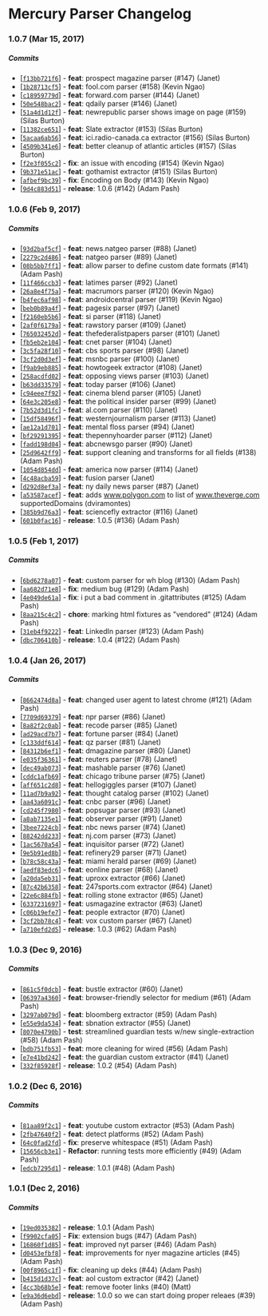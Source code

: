 # Mercury Parser Changelog

### 1.0.7 (Mar 15, 2017)

##### Commits

* [[`f13bb721f6`](https://github.com/postlight/mercury-parser/commit/f13bb721f6)] - **feat**: prospect magazine parser (#147) (Janet) 
* [[`1b28713cf5`](https://github.com/postlight/mercury-parser/commit/1b28713cf5)] - **feat**: fool.com parser (#158) (Kevin Ngao) 
* [[`c18959779d`](https://github.com/postlight/mercury-parser/commit/c18959779d)] - **feat**: forward.com parser (#144) (Janet) 
* [[`50e548bac2`](https://github.com/postlight/mercury-parser/commit/50e548bac2)] - **feat**: qdaily parser (#146) (Janet) 
* [[`51a4d1d12f`](https://github.com/postlight/mercury-parser/commit/51a4d1d12f)] - **feat**: newrepublic parser shows image on page (#159) (Silas Burton) 
* [[`11382ce651`](https://github.com/postlight/mercury-parser/commit/11382ce651)] - **feat**: Slate extractor (#153) (Silas Burton) 
* [[`5acaa6ab56`](https://github.com/postlight/mercury-parser/commit/5acaa6ab56)] - **feat**: ici.radio-canada.ca extractor (#156) (Silas Burton) 
* [[`4509b341e6`](https://github.com/postlight/mercury-parser/commit/4509b341e6)] - **feat**: better cleanup of atlantic articles (#157) (Silas Burton) 
* [[`f2e3f055c2`](https://github.com/postlight/mercury-parser/commit/f2e3f055c2)] - **fix**: an issue with encoding (#154) (Kevin Ngao) 
* [[`9b371e51ac`](https://github.com/postlight/mercury-parser/commit/9b371e51ac)] - **feat**: gothamist extractor (#151) (Silas Burton) 
* [[`afbef9bc39`](https://github.com/postlight/mercury-parser/commit/afbef9bc39)] - **fix**: Encoding on Body (#143) (Kevin Ngao) 
* [[`9d4c883d51`](https://github.com/postlight/mercury-parser/commit/9d4c883d51)] - **release**: 1.0.6 (#142) (Adam Pash) 

### 1.0.6 (Feb 9, 2017)

##### Commits

* [[`93d2baf5cf`](https://github.com/postlight/mercury-parser/commit/93d2baf5cf)] - **feat**: news.natgeo parser (#88) (Janet) 
* [[`2279c2d486`](https://github.com/postlight/mercury-parser/commit/2279c2d486)] - **feat**: natgeo parser (#89) (Janet) 
* [[`08b5bb7ff1`](https://github.com/postlight/mercury-parser/commit/08b5bb7ff1)] - **feat**: allow parser to define custom date formats (#141) (Adam Pash) 
* [[`11f466ccb3`](https://github.com/postlight/mercury-parser/commit/11f466ccb3)] - **feat**: latimes parser (#92) (Janet) 
* [[`26a8e4f75a`](https://github.com/postlight/mercury-parser/commit/26a8e4f75a)] - **feat**: macrumors parser (#120) (Kevin Ngao) 
* [[`b4fec6af98`](https://github.com/postlight/mercury-parser/commit/b4fec6af98)] - **feat**: androidcentral parser (#119) (Kevin Ngao) 
* [[`beb0b89a4f`](https://github.com/postlight/mercury-parser/commit/beb0b89a4f)] - **feat**: pagesix parser (#97) (Janet) 
* [[`f2160eb5b6`](https://github.com/postlight/mercury-parser/commit/f2160eb5b6)] - **feat**: si parser (#118) (Janet) 
* [[`2af0f6179a`](https://github.com/postlight/mercury-parser/commit/2af0f6179a)] - **feat**: rawstory parser (#109) (Janet) 
* [[`765032452d`](https://github.com/postlight/mercury-parser/commit/765032452d)] - **feat**: thefederalistpapers parser (#101) (Janet) 
* [[`fb5eb2e104`](https://github.com/postlight/mercury-parser/commit/fb5eb2e104)] - **feat**: cnet parser (#104) (Janet) 
* [[`3c5fa28f10`](https://github.com/postlight/mercury-parser/commit/3c5fa28f10)] - **feat**: cbs sports parser (#98) (Janet) 
* [[`3cf2d0d3ef`](https://github.com/postlight/mercury-parser/commit/3cf2d0d3ef)] - **feat**: msnbc parser (#100) (Janet) 
* [[`f9ab9eb885`](https://github.com/postlight/mercury-parser/commit/f9ab9eb885)] - **feat**: howtogeek extractor (#108) (Janet) 
* [[`258acdfd02`](https://github.com/postlight/mercury-parser/commit/258acdfd02)] - **feat**: opposing views parser (#103) (Janet) 
* [[`b63dd33579`](https://github.com/postlight/mercury-parser/commit/b63dd33579)] - **feat**: today parser (#106) (Janet) 
* [[`c94eee7f92`](https://github.com/postlight/mercury-parser/commit/c94eee7f92)] - **feat**: cinema blend parser (#105) (Janet) 
* [[`64e3c205e8`](https://github.com/postlight/mercury-parser/commit/64e3c205e8)] - **feat**: the political insider parser (#99) (Janet) 
* [[`7b52d3d1fc`](https://github.com/postlight/mercury-parser/commit/7b52d3d1fc)] - **feat**: al.com parser (#110) (Janet) 
* [[`15df58496f`](https://github.com/postlight/mercury-parser/commit/15df58496f)] - **feat**: westernjournalism parser (#113) (Janet) 
* [[`ae12a1d701`](https://github.com/postlight/mercury-parser/commit/ae12a1d701)] - **feat**: mental floss parser (#94) (Janet) 
* [[`bf29291395`](https://github.com/postlight/mercury-parser/commit/bf29291395)] - **feat**: thepennyhoarder parser (#112) (Janet) 
* [[`fadd198d04`](https://github.com/postlight/mercury-parser/commit/fadd198d04)] - **feat**: abcnewsgo parser (#90) (Janet) 
* [[`25d9642ff9`](https://github.com/postlight/mercury-parser/commit/25d9642ff9)] - **feat**: support cleaning and transforms for all fields (#138) (Adam Pash) 
* [[`1054d854dd`](https://github.com/postlight/mercury-parser/commit/1054d854dd)] - **feat**: america now parser (#114) (Janet) 
* [[`4c48acba59`](https://github.com/postlight/mercury-parser/commit/4c48acba59)] - **feat**: fusion parser (Janet) 
* [[`d292d8ef3a`](https://github.com/postlight/mercury-parser/commit/d292d8ef3a)] - **feat**: ny daily news parser (#87) (Janet) 
* [[`a53587acef`](https://github.com/postlight/mercury-parser/commit/a53587acef)] - **feat**: adds www.polygon.com to list of www.theverge.com supportedDomains (dviramontes) 
* [[`385b9d76a3`](https://github.com/postlight/mercury-parser/commit/385b9d76a3)] - **feat**: sciencefly extractor (#116) (Janet) 
* [[`601b0fac16`](https://github.com/postlight/mercury-parser/commit/601b0fac16)] - **release**: 1.0.5 (#136) (Adam Pash) 

### 1.0.5 (Feb 1, 2017)

##### Commits

* [[`6bd6278a07`](https://github.com/postlight/mercury-parser/commit/6bd6278a07)] - **feat**: custom parser for wh blog (#130) (Adam Pash) 
* [[`aa682d71e8`](https://github.com/postlight/mercury-parser/commit/aa682d71e8)] - **fix**: medium bug (#129) (Adam Pash) 
* [[`4e049de61a`](https://github.com/postlight/mercury-parser/commit/4e049de61a)] - **fix**: i put a bad comment in .gitattributes (#125) (Adam Pash) 
* [[`8aa215c4c2`](https://github.com/postlight/mercury-parser/commit/8aa215c4c2)] - **chore**: marking html fixtures as "vendored" (#124) (Adam Pash) 
* [[`31eb4f9222`](https://github.com/postlight/mercury-parser/commit/31eb4f9222)] - **feat**: LinkedIn parser (#123) (Adam Pash) 
* [[`dbc706410b`](https://github.com/postlight/mercury-parser/commit/dbc706410b)] - **release**: 1.0.4 (#122) (Adam Pash) 

### 1.0.4 (Jan 26, 2017)

##### Commits

* [[`8662474d8a`](https://github.com/postlight/mercury-parser/commit/8662474d8a)] - **feat**: changed user agent to latest chrome (#121) (Adam Pash) 
* [[`7709d69379`](https://github.com/postlight/mercury-parser/commit/7709d69379)] - **feat**: npr parser (#86) (Janet) 
* [[`8a82f2c0ab`](https://github.com/postlight/mercury-parser/commit/8a82f2c0ab)] - **feat**: recode parser (#85) (Janet) 
* [[`ad29acd7b7`](https://github.com/postlight/mercury-parser/commit/ad29acd7b7)] - **feat**: fortune parser (#84) (Janet) 
* [[`c133ddf614`](https://github.com/postlight/mercury-parser/commit/c133ddf614)] - **feat**: qz parser (#81) (Janet) 
* [[`84312b6ef1`](https://github.com/postlight/mercury-parser/commit/84312b6ef1)] - **feat**: dmagazine parser (#80) (Janet) 
* [[`e035f36361`](https://github.com/postlight/mercury-parser/commit/e035f36361)] - **feat**: reuters parser (#78) (Janet) 
* [[`dec49ab073`](https://github.com/postlight/mercury-parser/commit/dec49ab073)] - **feat**: mashable parser (#76) (Janet) 
* [[`cddc1afb69`](https://github.com/postlight/mercury-parser/commit/cddc1afb69)] - **feat**: chicago tribune parser (#75) (Janet) 
* [[`aff651c2d8`](https://github.com/postlight/mercury-parser/commit/aff651c2d8)] - **feat**: hellogiggles parser (#107) (Janet) 
* [[`11ad7b9a92`](https://github.com/postlight/mercury-parser/commit/11ad7b9a92)] - **feat**: thought catalog parser (#102) (Janet) 
* [[`aa43a6091c`](https://github.com/postlight/mercury-parser/commit/aa43a6091c)] - **feat**: cnbc parser (#96) (Janet) 
* [[`cd245f7980`](https://github.com/postlight/mercury-parser/commit/cd245f7980)] - **feat**: popsugar parser (#93) (Janet) 
* [[`a8ab7135e1`](https://github.com/postlight/mercury-parser/commit/a8ab7135e1)] - **feat**: observer parser (#91) (Janet) 
* [[`3bee7224cb`](https://github.com/postlight/mercury-parser/commit/3bee7224cb)] - **feat**: nbc news parser (#74) (Janet) 
* [[`88242dd233`](https://github.com/postlight/mercury-parser/commit/88242dd233)] - **feat**: nj.com parser (#73) (Janet) 
* [[`1ac5670a54`](https://github.com/postlight/mercury-parser/commit/1ac5670a54)] - **feat**: inquisitor parser (#72) (Janet) 
* [[`9e5b91ed8b`](https://github.com/postlight/mercury-parser/commit/9e5b91ed8b)] - **feat**: refinery29 parser (#71) (Janet) 
* [[`b78c58c43a`](https://github.com/postlight/mercury-parser/commit/b78c58c43a)] - **feat**: miami herald parser (#69) (Janet) 
* [[`aedf83edc6`](https://github.com/postlight/mercury-parser/commit/aedf83edc6)] - **feat**: eonline parser (#68) (Janet) 
* [[`a20da5eb31`](https://github.com/postlight/mercury-parser/commit/a20da5eb31)] - **feat**: uproxx extractor (#66) (Janet) 
* [[`87c42b6358`](https://github.com/postlight/mercury-parser/commit/87c42b6358)] - **feat**: 247sports.com extractor (#64) (Janet) 
* [[`22e6c884fb`](https://github.com/postlight/mercury-parser/commit/22e6c884fb)] - **feat**: rolling stone extractor (#65) (Janet) 
* [[`6337231697`](https://github.com/postlight/mercury-parser/commit/6337231697)] - **feat**: usmagazine extractor (#63) (Janet) 
* [[`c06b19efe7`](https://github.com/postlight/mercury-parser/commit/c06b19efe7)] - **feat**: people extractor (#70) (Janet) 
* [[`3cf2bb78c4`](https://github.com/postlight/mercury-parser/commit/3cf2bb78c4)] - **feat**: vox custom parser (#67) (Janet) 
* [[`a710efd2d5`](https://github.com/postlight/mercury-parser/commit/a710efd2d5)] - **release**: 1.0.3 (#62) (Adam Pash) 

### 1.0.3 (Dec 9, 2016)

##### Commits

* [[`861c5f0dcb`](https://github.com/postlight/mercury-parser/commit/861c5f0dcb)] - **feat**: bustle extractor (#60) (Janet) 
* [[`06397a4360`](https://github.com/postlight/mercury-parser/commit/06397a4360)] - **feat**: browser-friendly selector for medium (#61) (Adam Pash) 
* [[`3297ab079d`](https://github.com/postlight/mercury-parser/commit/3297ab079d)] - **feat**: bloomberg extractor (#59) (Adam Pash) 
* [[`e55e9da534`](https://github.com/postlight/mercury-parser/commit/e55e9da534)] - **feat**: sbnation extractor (#55) (Janet) 
* [[`8070e4790b`](https://github.com/postlight/mercury-parser/commit/8070e4790b)] - **test**: streamlined guardian tests w/new single-extraction (#58) (Adam Pash) 
* [[`bdb751fb53`](https://github.com/postlight/mercury-parser/commit/bdb751fb53)] - **feat**: more cleaning for wired (#56) (Adam Pash) 
* [[`e7e41bd242`](https://github.com/postlight/mercury-parser/commit/e7e41bd242)] - **feat**: the guardian custom extractor (#41) (Janet) 
* [[`332f85928f`](https://github.com/postlight/mercury-parser/commit/332f85928f)] - **release**: 1.0.2 (#54) (Adam Pash) 

### 1.0.2 (Dec 6, 2016)

##### Commits

* [[`81aa89f2c1`](https://github.com/postlight/mercury-parser/commit/81aa89f2c1)] - **feat**: youtube custom extractor (#53) (Adam Pash)
* [[`2fb47640f2`](https://github.com/postlight/mercury-parser/commit/2fb47640f2)] - **feat**: detect platforms (#52) (Adam Pash)
* [[`64c0fad2fd`](https://github.com/postlight/mercury-parser/commit/64c0fad2fd)] - **fix**: preserve whitespace (#51) (Adam Pash)
* [[`15656cb3e1`](https://github.com/postlight/mercury-parser/commit/15656cb3e1)] - **Refactor**: running tests more efficiently (#49) (Adam Pash)
* [[`edcb7295d1`](https://github.com/postlight/mercury-parser/commit/edcb7295d1)] - **release**: 1.0.1 (#48) (Adam Pash)

### 1.0.1 (Dec 2, 2016)

##### Commits

* [[`19ed035382`](https://github.com/postlight/mercury-parser/commit/19ed035382)] - **release**: 1.0.1 (Adam Pash)
* [[`f9902cfa05`](https://github.com/postlight/mercury-parser/commit/f9902cfa05)] - **Fix**: extension bugs (#47) (Adam Pash)
* [[`16860f1d85`](https://github.com/postlight/mercury-parser/commit/16860f1d85)] - **feat**: improved nyt parser (#46) (Adam Pash)
* [[`d0453efbf8`](https://github.com/postlight/mercury-parser/commit/d0453efbf8)] - **feat**: improvements for nyer magazine articles (#45) (Adam Pash)
* [[`00f8965c1f`](https://github.com/postlight/mercury-parser/commit/00f8965c1f)] - **fix**: cleaning up deks (#44) (Adam Pash)
* [[`b415d1d37c`](https://github.com/postlight/mercury-parser/commit/b415d1d37c)] - **feat**: aol custom extractor (#42) (Janet)
* [[`4cc3b68b5e`](https://github.com/postlight/mercury-parser/commit/4cc3b68b5e)] - **feat**: remove footer links (#40) (Matt)
* [[`e9a36d6ebd`](https://github.com/postlight/mercury-parser/commit/e9a36d6ebd)] - **release**: 1.0.0 so we can start doing proper releaes (#39) (Adam Pash)
